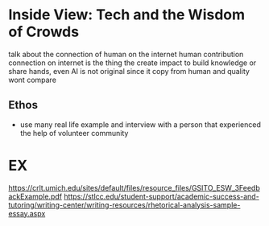 # Inside View: Tech and the Wisdom of Crowds

talk about the connection of human on the internet
human contribution connection on internet is the thing the create impact to build knowledge or share hands, even AI is not original since it copy from human and quality wont compare

## Ethos
- use many real life example and interview with a person that experienced the help of volunteer community 

# EX
https://crlt.umich.edu/sites/default/files/resource_files/GSITO_ESW_3FeedbackExample.pdf
https://stlcc.edu/student-support/academic-success-and-tutoring/writing-center/writing-resources/rhetorical-analysis-sample-essay.aspx
